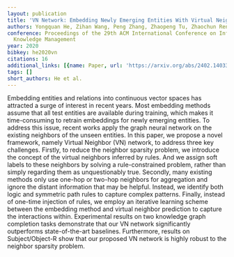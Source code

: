 ```yaml
---
layout: publication
title: 'VN Network: Embedding Newly Emerging Entities With Virtual Neighbors'
authors: Yongquan He, Zihan Wang, Peng Zhang, Zhaopeng Tu, Zhaochun Ren
conference: Proceedings of the 29th ACM International Conference on Information &amp;
  Knowledge Management
year: 2020
bibkey: he2020vn
citations: 16
additional_links: [{name: Paper, url: 'https://arxiv.org/abs/2402.14033'}]
tags: []
short_authors: He et al.
---
```

Embedding entities and relations into continuous vector spaces has attracted
a surge of interest in recent years. Most embedding methods assume that all
test entities are available during training, which makes it time-consuming to
retrain embeddings for newly emerging entities. To address this issue, recent
works apply the graph neural network on the existing neighbors of the unseen
entities. In this paper, we propose a novel framework, namely Virtual Neighbor
(VN) network, to address three key challenges. Firstly, to reduce the neighbor
sparsity problem, we introduce the concept of the virtual neighbors inferred by
rules. And we assign soft labels to these neighbors by solving a
rule-constrained problem, rather than simply regarding them as unquestionably
true. Secondly, many existing methods only use one-hop or two-hop neighbors for
aggregation and ignore the distant information that may be helpful. Instead, we
identify both logic and symmetric path rules to capture complex patterns.
Finally, instead of one-time injection of rules, we employ an iterative
learning scheme between the embedding method and virtual neighbor prediction to
capture the interactions within. Experimental results on two knowledge graph
completion tasks demonstrate that our VN network significantly outperforms
state-of-the-art baselines. Furthermore, results on Subject/Object-R show that
our proposed VN network is highly robust to the neighbor sparsity problem.